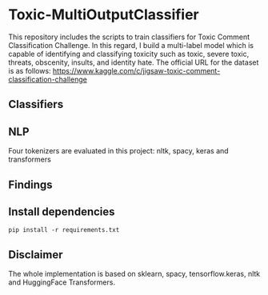 # Toxic-MultiOutputClassifier

This repository includes the scripts to train classifiers for Toxic Comment Classification Challenge. In this regard, I build a multi-label model which is capable of identifying and classifying toxicity such as toxic, severe toxic, threats, obscenity, insults, and identity hate. The official URL for the dataset is as follows:
https://www.kaggle.com/c/jigsaw-toxic-comment-classification-challenge

## Classifiers




## NLP

Four tokenizers are evaluated in this project: nltk, spacy, keras and transformers

## Findings
 

 
 
 ## Install dependencies

    pip install -r requirements.txt


## Disclaimer

The whole implementation is based on sklearn, spacy, tensorflow.keras, nltk and HuggingFace Transformers.
